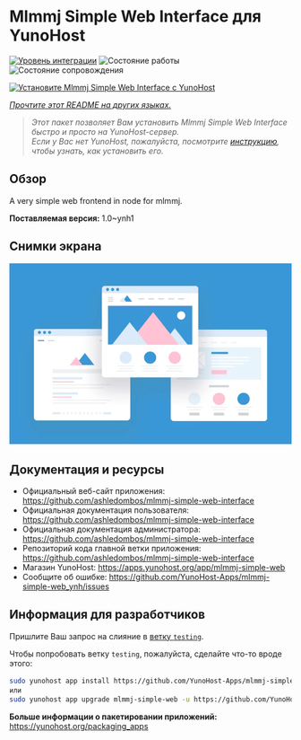 <!--
Важно: этот README был автоматически сгенерирован <https://github.com/YunoHost/apps/tree/master/tools/readme_generator>
Он НЕ ДОЛЖЕН редактироваться вручную.
-->

# Mlmmj Simple Web Interface для YunoHost

[![Уровень интеграции](https://dash.yunohost.org/integration/mlmmj-simple-web.svg)](https://ci-apps.yunohost.org/ci/apps/mlmmj-simple-web/) ![Состояние работы](https://ci-apps.yunohost.org/ci/badges/mlmmj-simple-web.status.svg) ![Состояние сопровождения](https://ci-apps.yunohost.org/ci/badges/mlmmj-simple-web.maintain.svg)

[![Установите Mlmmj Simple Web Interface с YunoHost](https://install-app.yunohost.org/install-with-yunohost.svg)](https://install-app.yunohost.org/?app=mlmmj-simple-web)

*[Прочтите этот README на других языках.](./ALL_README.md)*

> *Этот пакет позволяет Вам установить Mlmmj Simple Web Interface быстро и просто на YunoHost-сервер.*  
> *Если у Вас нет YunoHost, пожалуйста, посмотрите [инструкцию](https://yunohost.org/install), чтобы узнать, как установить его.*

## Обзор

A very simple web frontend in node for mlmmj.

**Поставляемая версия:** 1.0~ynh1

## Снимки экрана

![Снимок экрана Mlmmj Simple Web Interface](./doc/screenshots/example.jpg)

## Документация и ресурсы

- Официальный веб-сайт приложения: <https://github.com/ashledombos/mlmmj-simple-web-interface>
- Официальная документация пользователя: <https://github.com/ashledombos/mlmmj-simple-web-interface>
- Официальная документация администратора: <https://github.com/ashledombos/mlmmj-simple-web-interface>
- Репозиторий кода главной ветки приложения: <https://github.com/ashledombos/mlmmj-simple-web-interface>
- Магазин YunoHost: <https://apps.yunohost.org/app/mlmmj-simple-web>
- Сообщите об ошибке: <https://github.com/YunoHost-Apps/mlmmj-simple-web_ynh/issues>

## Информация для разработчиков

Пришлите Ваш запрос на слияние в [ветку `testing`](https://github.com/YunoHost-Apps/mlmmj-simple-web_ynh/tree/testing).

Чтобы попробовать ветку `testing`, пожалуйста, сделайте что-то вроде этого:

```bash
sudo yunohost app install https://github.com/YunoHost-Apps/mlmmj-simple-web_ynh/tree/testing --debug
или
sudo yunohost app upgrade mlmmj-simple-web -u https://github.com/YunoHost-Apps/mlmmj-simple-web_ynh/tree/testing --debug
```

**Больше информации о пакетировании приложений:** <https://yunohost.org/packaging_apps>
